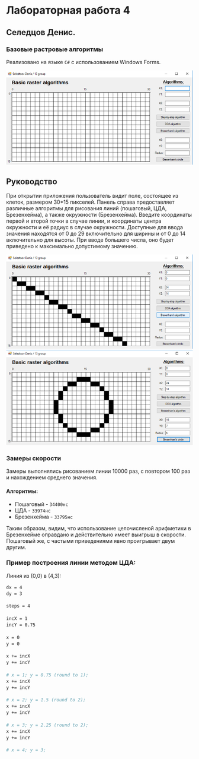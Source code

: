 # Лабораторная работа 4
## Селедцов Денис.
### Базовые растровые алгоритмы

Реализовано на языке `C#` с использованием Windows Forms.

![Screenshot 1](Screenshot_1.png)

## Руководство

При открытии приложения пользователь видит поле, состоящее из клеток, размером 30*15 пикселей. Панель справа предоставляет 
различные алгоритмы для рисования линий (пошаговый, ЦДА, Брезенхейма), а также окружности (Брезенхейма). Введите координаты 
первой и второй точки в случае линии, и координаты центра окружности и её радиус в случае окружности. Доступные для ввода
значения находятся от 0 до 29 включительно для ширины и от 0 до 14 включительно для высоты. При вводе большего числа, 
оно будет приведено к максимально допустимому значению.

![Screenshot 2](Screenshot_2.png)
![Screenshot 3](Screenshot_3.png)
### Замеры скорости

Замеры выполнялись рисованием линии 10000 раз, с повтором 100 раз и нахождением среднего значения.

#### Алгоритмы:
- Пошаговый   - `34400нс`
- ЦДА         - `33974нс`
- Брезенхейма - `33795нс`

Таким образом, видим, что использование целочисленой арифметики в Брезенхейме оправдано и действительно имеет выигрыш 
в скорости. Пошаговый же, с частыми приведениями явно проигрывает двум другим.

### Пример построения линии методом ЦДА:

Линия из (0,0) в (4,3):
```bash
dx = 4
dy = 3

steps = 4

incX = 1
incY = 0.75

x = 0
y = 0

x += incX
y += incY

# x = 1; y = 0.75 (round to 1);
x += incX
y += incY

# x = 2; y = 1.5 (round to 2);
x += incX
y += incY

# x = 3; y = 2.25 (round to 2);
x += incX
y += incY

# x = 4; y = 3;
```
